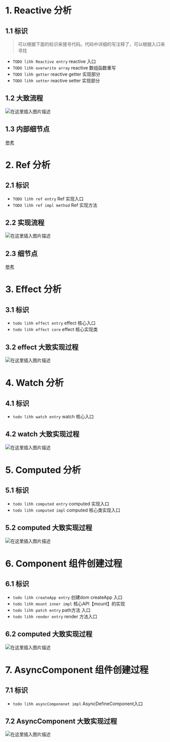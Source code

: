 # 1. Reactive 分析

## 1.1 标识

> 可以根据下面的标识来搜寻代码。代码中详细的写注释了，可以根据入口来寻找

- `TODO lihh Reactive entry` reactive 入口
- `TODO lihh overwrite array` reactive 数组函数重写
- `TODO lihh getter` reactive getter 实现部分
- `TODO lihh setter` reactive setter 实现部分

## 1.2 大致流程

![在这里插入图片描述](https://img-blog.csdnimg.cn/3e7f2921d5cd48b1bec7622b64e55d96.png)

## 1.3 内部细节点
[参考](./README.reactive.details.md)

# 2. Ref 分析

## 2.1 标识

- `TODO lihh ref entry` Ref 实现入口
- `TODO lihh ref impl method` Ref 实现方法

## 2.2 实现流程

![在这里插入图片描述](https://img-blog.csdnimg.cn/a1848b91367a464ab017ef9666460cc2.png#pic_center)

## 2.3 细节点
[参考](./README.ref.details.md)

# 3. Effect 分析

## 3.1 标识

- `todo lihh effect entry` effect 核心入口
- `todo lihh effect core` effect 核心实现类

## 3.2 effect 大致实现过程

![在这里插入图片描述](https://img-blog.csdnimg.cn/9120fe681cd846659877a34de60e82f1.png#pic_center)

# 4. Watch 分析

## 4.1 标识

- `todo lihh watch entry` watch 核心入口

## 4.2 watch 大致实现过程

![在这里插入图片描述](https://img-blog.csdnimg.cn/306c8ddb226c4a6d98b9f75c6f401734.png#pic_center)

# 5. Computed 分析

## 5.1 标识

- `todo lihh computed entry` computed 实现入口
- `todo lihh computed impl` computed 核心类实现入口

## 5.2 computed 大致实现过程

![在这里插入图片描述](https://img-blog.csdnimg.cn/f3003bef58e440008461977aa35f0936.png#pic_center)

# 6. Component 组件创建过程

## 6.1 标识

- `todo lihh createApp entry` 创建dom createApp 入口
- `todo lihh mount inner impl` 核心API【mount】的实现
- `todo lihh patch entry` path方法 入口
- `todo lihh render entry` render 方法入口

## 6.2 computed 大致实现过程

![在这里插入图片描述](https://img-blog.csdnimg.cn/76251d6c43294c55be8fe0a0c7a4d720.png#pic_center)

# 7. AsyncComponent 组件创建过程

## 7.1 标识

- `todo lihh asyncComponenet impl` AsyncDefineComponent入口

## 7.2 AsyncComponent 大致实现过程

![在这里插入图片描述](https://img-blog.csdnimg.cn/2e65c84dd1ca4ef2b2c0f2f1b4d7dffc.png#pic_center)